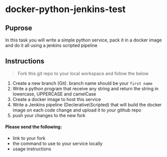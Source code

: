 # docker-python-jenkins-test
## Puprose
In this task you will write a simple python service, pack it in a docker image and do it all using a jenkins scripted pipeline
## Instructions
> Fork this git repo to your local workspace and follow the below

1. Create a new branch (Git). branch name should be your `first name`
2. Write a python program that receive any string and return the string in lowercase, UPPERCASE and camelCase
3. Create a docker image to host this service
4. Write a Jenkins pipeline (Declerative\Scripted) that will build the docker image on each code change and upload it to your github repo
5. push your changes to the new fork
#### Please send the following:
* link to your fork
* the command to use to your service locally
* usage instructions
